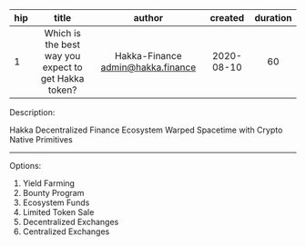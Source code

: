 | hip | title | author | created | duration |
|----------|:----------:|:----------:|:----------:|:----------:|
| 1 | Which is the best way you expect to get Hakka token? | Hakka-Finance <admin@hakka.finance> | 2020-08-10 | 60 |

Description: 

Hakka Decentralized Finance Ecosystem
Warped Spacetime with Crypto Native Primitives

---
Options: 
1. Yield Farming
2. Bounty Program
3. Ecosystem Funds
4. Limited Token Sale
5. Decentralized Exchanges
6. Centralized Exchanges
